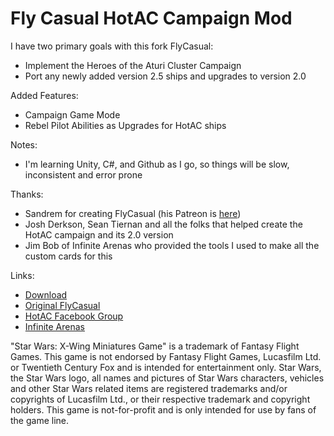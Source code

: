 # Fly Casual HotAC Campaign Mod

I have two primary goals with this fork FlyCasual:
* Implement the Heroes of the Aturi Cluster Campaign
* Port any newly added version 2.5 ships and upgrades to version 2.0

Added Features:
* Campaign Game Mode
* Rebel Pilot Abilities as Upgrades for HotAC ships

Notes:
* I'm learning Unity, C#, and Github as I go, so things will be slow, inconsistent and error prone

Thanks:
* Sandrem for creating FlyCasual (his Patreon is [here](https://www.patreon.com/Sandrem))
* Josh Derkson, Sean Tiernan and all the folks that helped create the HotAC campaign and its 2.0 version
* Jim Bob of Infinite Arenas who provided the tools I used to make all the custom cards for this

Links:
* [Download](https://github.com/sampson-matt/FlyCasual/releases)
* [Original FlyCasual](https://github.com/Sandrem/FlyCasual/releases)
* [HotAC Facebook Group](https://www.facebook.com/groups/872507722883025)
* [Infinite Arenas](https://infinitearenas.com/)

"Star Wars: X-Wing Miniatures Game" is a trademark of Fantasy Flight Games. This game is not endorsed by Fantasy Flight Games, Lucasfilm Ltd. or Twentieth Century Fox and is intended for entertainment only. Star Wars, the Star Wars logo, all names and pictures of Star Wars characters, vehicles and other Star Wars related items are registered trademarks and/or copyrights of Lucasfilm Ltd., or their respective trademark and copyright holders. This game is not-for-profit and is only intended for use by fans of the game line.
